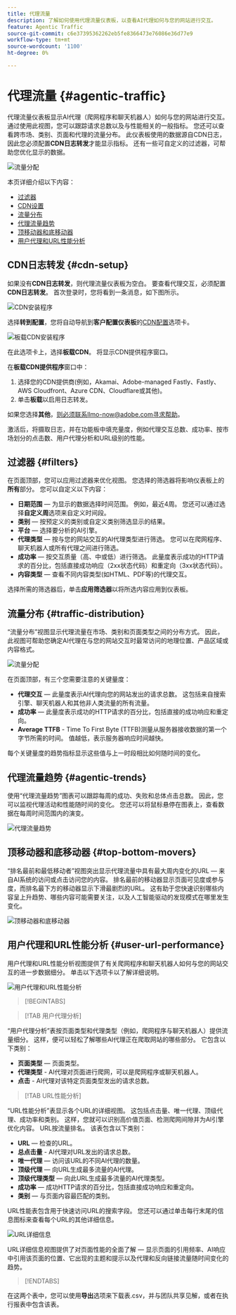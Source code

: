 ```yaml
---
title: 代理流量
description: 了解如何使用代理流量仪表板，以查看AI代理如何与您的网站进行交互。
feature: Agentic Traffic
source-git-commit: c6e37395362262eb5fe8366473e76086e36d77e9
workflow-type: tm+mt
source-wordcount: '1100'
ht-degree: 0%

---
```



# 代理流量 {#agentic-traffic}

代理流量仪表板显示AI代理（爬网程序和聊天机器人）如何与您的网站进行交互。 通过使用此视图，您可以跟踪请求总数以及与性能相关的一般指标。 您还可以查看跨市场、类别、页面和代理的流量分布。 此仪表板使用的数据源自CDN日志，因此您必须配置&#x200B;**CDN日志转发**&#x200B;才能显示指标。 还有一些可自定义的过滤器，可帮助您优化显示的数据。

![流量分配](/help/dashboards/assets/ag-main.png)

本页详细介绍以下内容：

* [过滤器](#filters)
* [CDN设置](#cdn-setup)
* [流量分布](#traffic-distribution)
* [代理流量趋势](#agentic-trends)
* [顶移动器和底移动器](#top-bottom-movers)
* [用户代理和URL性能分析](#user-url-performance)

## CDN日志转发 {#cdn-setup}

如果没有&#x200B;**CDN日志转发**，则代理流量仪表板为空白。 要查看代理交互，必须配置&#x200B;**CDN日志转发**。  首次登录时，您将看到一条消息，如下图所示。

![CDN安装程序](/help/dashboards/assets/ag-log-forward1.png)

选择&#x200B;**转到配置**，您将自动导航到&#x200B;**客户配置仪表板**&#x200B;的[CDN配置](/help/dashboards/customer-configuration.md)选项卡。

![板载CDN安装程序](/help/dashboards/assets/ag-log-forward2.png)

在此选项卡上，选择&#x200B;**板载CDN**。 将显示CDN提供程序窗口。

<!-- [CDN Provider](/help/dashboards/assets/ag-log-forward3.png)-->
在&#x200B;**板载CDN提供程序**&#x200B;窗口中：

1. 选择您的CDN提供商(例如，Akamai、Adobe-managed Fastly、Fastly、AWS Cloudfront、Azure CDN、Cloudflare或其他)。
2. 单击&#x200B;**板载**&#x200B;以启用日志转发。

如果您选择&#x200B;**其他**，则必须联系llmo-now@adobe.com寻求帮助。

激活后，将摄取日志，并在功能板中填充量度，例如代理交互总数、成功率、按市场划分的点击数、用户代理分析和URL级别的性能。

## 过滤器 {#filters}

在页面顶部，您可以应用过滤器来优化视图。 您选择的筛选器将影响仪表板上的&#x200B;**所有**&#x200B;部分。 您可以自定义以下内容：

* **日期范围** — 为显示的数据选择时间范围。 例如，最近4周。 您还可以通过选择&#x200B;**自定义周**&#x200B;选项来自定义时间段。
* **类别** — 按预定义的类别或自定义类别筛选显示的结果。
* **平台** — 选择要分析的AI引擎。
* **代理类型** — 按与您的网站交互的AI代理类型进行筛选。 您可以在爬网程序、聊天机器人或所有代理之间进行筛选。
* **成功率** — 按交互质量（高、中或低）进行筛选。 此量度表示成功的HTTP请求的百分比，包括直接成功响应（2xx状态代码）和重定向（3xx状态代码）。
* **内容类型** — 查看不同内容类型(如HTML、PDF等)的代理交互。

选择所需的筛选器后，单击&#x200B;**应用筛选器**&#x200B;以将所选内容应用到仪表板。

## 流量分布 {#traffic-distribution}

“流量分布”视图显示代理流量在市场、类别和页面类型之间的分布方式。 因此，此视图可帮助您确定AI代理在与您的网站交互时最常访问的地理位置、产品区域或内容格式。

![流量分配](/help/dashboards/assets/ag-main.png)

在页面顶部，有三个您需要注意的关键量度：

* **代理交互** — 此量度表示AI代理向您的网站发出的请求总数。 这包括来自搜索引擎、聊天机器人和其他非人类流量的所有流量。
* **成功率** — 此量度表示成功的HTTP请求的百分比，包括直接的成功响应和重定向。
* **Average TTFB** - Time To First Byte (TTFB)测量从服务器接收数据的第一个字节所需的时间。 值越低，表示服务器响应时间越快。

每个关键量度的趋势指标显示这些值与上一时段相比如何随时间的变化。

## 代理流量趋势 {#agentic-trends}

使用“代理流量趋势”图表可以跟踪每周的成功、失败和总体点击总数。 因此，您可以监视代理活动和性能随时间的变化。 您还可以将鼠标悬停在图表上，查看数据在每周时间范围内的演变。

![代理流量趋势](/help/dashboards/assets/ag-trends.png)

## 顶移动器和底移动器 {#top-bottom-movers}

“排名最前和最低移动者”视图突出显示代理流量中具有最大周内变化的URL — 来自AI系统的访问或点击访问您的内容。 排名最前的移动器显示页面可见度或参与度，而排名最下方的移动器显示下滑最剧烈的URL。 这有助于您快速识别哪些内容呈上升趋势、哪些内容可能需要关注，以及人工智能驱动的发现模式在哪里发生变化。

![顶移动器和底移动器](/help/dashboards/assets/movers.png)

## 用户代理和URL性能分析 {#user-url-performance}

用户代理和URL性能分析视图提供了有关爬网程序和聊天机器人如何与您的网站交互的进一步数据细分。 单击以下选项卡以了解详细说明。

![用户代理和URL性能分析](/help/dashboards/assets/user-agent.png)

>[!BEGINTABS]

>[!TAB 用户代理分析]

“用户代理分析”表按页面类型和代理类型（例如，爬网程序与聊天机器人）提供流量细分。 这样，便可以轻松了解哪些AI代理正在爬取网站的哪些部分。 它包含以下类别：

* **页面类型** — 页面类型。
* **代理类型** - AI代理对页面进行爬网，可以是爬网程序或聊天机器人。
* **点击** - AI代理对该特定页面类型发出的请求总数。

>[!TAB URL性能分析]

“URL性能分析”表显示各个URL的详细视图。 这包括点击量、唯一代理、顶级代理、成功率和类别。 这样，您就可以识别高价值页面、检测爬网间隙并为AI引擎优化内容。 URL按流量排名。 该表包含以下类别：

* **URL** — 检查的URL。
* **总点击量** - AI代理对URL发出的请求总数。
* **唯一代理** — 访问该URL的不同AI代理的数量。
* **顶级代理** — 向URL生成最多流量的AI代理。
* **顶级代理类型** — 向此URL生成最多流量的AI代理类型。
* **成功率** — 成功HTTP请求的百分比，包括直接成功响应和重定向。
* **类别** — 与页面内容最匹配的类别。

URL性能表包含用于快速访问URL的搜索字段。 您还可以通过单击每行末尾的信息图标来查看每个URL的其他详细信息。

![URL详细信息](/help/dashboards/assets/details.png)

URL详细信息视图提供了对页面性能的全面了解 — 显示页面的引用频率、AI响应中引用该页面的位置、它出现的主题和提示以及代理和反向链接流量随时间变化的趋势。

>[!ENDTABS]

在这两个表中，您可以使用&#x200B;**导出**&#x200B;选项来下载表.csv，并与团队共享见解，或者在执行报表中包含该表。
